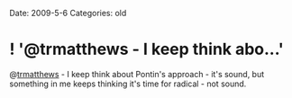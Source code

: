 Date: 2009-5-6
Categories: old

# ! '@trmatthews - I keep think abo...'

@<a href="http://twitter.com/trmatthews">trmatthews</a> - I keep think about Pontin's approach - it's sound, but something in me keeps thinking it's time for radical - not sound.
